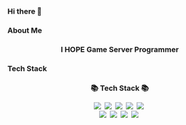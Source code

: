 ### Hi there 👋

### About Me 
<h3 align="center">I HOPE Game Server Programmer  </h3>

### Tech Stack
<h3 align="center">📚 Tech Stack 📚</h3>
<p align="center">
  <img src="https://img.shields.io/badge/c%2B%2B-blue"/></a>&nbsp 
  <img src="https://img.shields.io/badge/c-blue"/></a>&nbsp
  <img src="https://img.shields.io/badge/mysql-green"/></a>&nbsp 
  <img src="https://img.shields.io/badge/.NET_CORE_C%23-purple"/></a>&nbsp 
  <img src="\https://img.shields.io/badge/python-navy"/></a>&nbsp 
  <br>
  <img src="https://img.shields.io/badge/redis-red"/></a>&nbsp 
  <img src="https://img.shields.io/badge/javascript-yellow"/></a>&nbsp 
  <img src="https://img.shields.io/badge/Unity-black"/></a>&nbsp 
  <img src="https://img.shields.io/badge/Godot-Orange"/></a>&nbsp 
</p>
